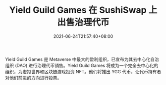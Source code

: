 ﻿---
title: "Yield Guild Games 在 SushiSwap 上出售治理代币"
date: 2021-06-24T21:57:40+08:00
lastmod: 2021-06-24T16:45:40+08:00
draft: false
authors: ["Farrell"]
description: "Yield Guild Games 是 Metaverse 中最大的盈利组织，已宣布为其去中心化自治组织 (DAO) 进行治理代币销售。Yield Guild Games 将成为一个完全去中心化的组织，为虚拟世界和区块链游戏投资 NFT。他们将推出 YGG 代币，让代币持有者对他们前进的方向进行投票。"
featuredImage: "yield-guild-games-selling-governance-token-on-sushiswap.png"
tags: ["Virtual World","虚拟世界","Play to Earn"]
categories: ["news"]
news: ["虚拟世界"]
weight: 
lightgallery: true
pinned: false
recommend: false
recommend1: false
---

Yield Guild Games 是 Metaverse 中最大的盈利组织，已宣布为其去中心化自治组织 (DAO) 进行治理代币销售。Yield Guild Games 将成为一个完全去中心化的组织，为虚拟世界和区块链游戏投资 NFT。他们将推出 YGG 代币，让代币持有者对他们前进的方向进行投票。

<!--more-->

